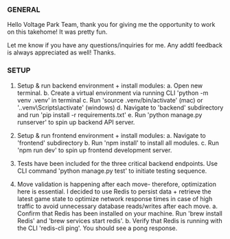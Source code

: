 ### GENERAL

Hello Voltage Park Team, thank you for giving me the opportunity to work on this takehome! It was pretty fun.

Let me know if you have any questions/inquiries for me. Any addtl feedback is always appreciated as well! Thanks.

### SETUP

1. Setup & run backend environment + install modules:
    a. Open new terminal.
    b. Create a virtual environment via running CLI 'python -m venv .venv' in terminal
    c. Run 'source .venv/bin/activate' (mac) or '.\.venv\Scripts\activate' (windows)
    d. Navigate to 'backend' subdirectory and run 'pip install -r requirements.txt'
    e. Run 'python manage.py runserver' to spin up backend API server.

2. Setup & run frontend environment + install modules:
    a. Navigate to 'frontend' subdirectory
    b. Run 'npm install' to install all modules.
    c. Run 'npm run dev' to spin up frontend development server.

3. Tests have been included for the three critical backend endpoints. Use CLI command 'python manage.py test' to initiate testing sequence.

4. Move validation is happening after each move- therefore, optimization here is essential. I decided to use Redis to persist data + retrieve the latest game state to optimize network response times in case of high traffic to avoid unnecessary database reads/writes after each move.
    a. Confirm that Redis has been installed on your machine. Run 'brew install Redis' and 'brew services start redis'. 
    b. Verify that Redis is running with the CLI 'redis-cli ping'. You should see a pong response.
